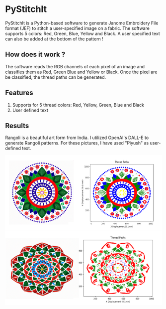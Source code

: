 # PyStitchIt
PyStitchIt is a Python-based software to generate Janome Embroidery File format (JEF) to stitch a user-specified image on a fabric. The software supports 5 colors: Red, Green, Blue, Yellow and Black. A user specified text can also be added at the bottom of the pattern !

## How does it work ?

The software reads the RGB channels of each pixel of an image and classifies them as Red, Green Blue and Yellow or Black. Once the pixel are be classified, the thread paths can be generated.

## Features
1. Supports for 5 thread colors: Red, Yellow, Green, Blue and Black
2. User defined text

## Results

Rangoli is a beautiful art form from India. I utilized OpenAI's DALL-E to generate Rangoli patterns. For these pictures, I have used "Piyush" as user-defined text.

<p>
 <img src="./assets/combined_8.png">
 <img src="./assets/combined_9.png">
</p>

